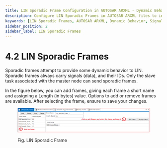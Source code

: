 ```yaml
---
title: LIN Sporadic Frame Configuration in AUTOSAR ARXML - Dynamic Behavior and Signal Management
description: Configure LIN Sporadic Frames in AUTOSAR ARXML files to introduce dynamic behavior in your LIN communication. Add frames with specific short names and lengths, and manage frame IDs to ensure proper data handling. Utilize options to add or remove frames while maintaining accurate signal transmission.
keywords: [LIN Sporadic Frames, AUTOSAR ARXML, Dynamic Behavior, Signal Management, Short Name, Frame Length, Slave Task, Master Node, Frame ID]
sidebar_position: 2
sidebar_label: LIN Sporadic Frames
---
```


# 4.2 LIN Sporadic Frames
Sporadic frames attempt to provide some dynamic behavior to LIN. Sporadic frames always carry signals (data), and their IDs. Only the slave task associated with the master node can send sporadic frames.

In the figure below, you can add frames, giving each frame a short name and assigning a Length (in bytes) value. Options to add or remove frames are available. After selecting the frame, ensure to save your changes.

<div class="text--center">

<figure>

![LIN Sporadic Frame](../assets/image20.webp "- LIN Sporadic Frame")
<figcaption>Fig. LIN Sporadic Frame</figcaption>
</figure>
</div> 
